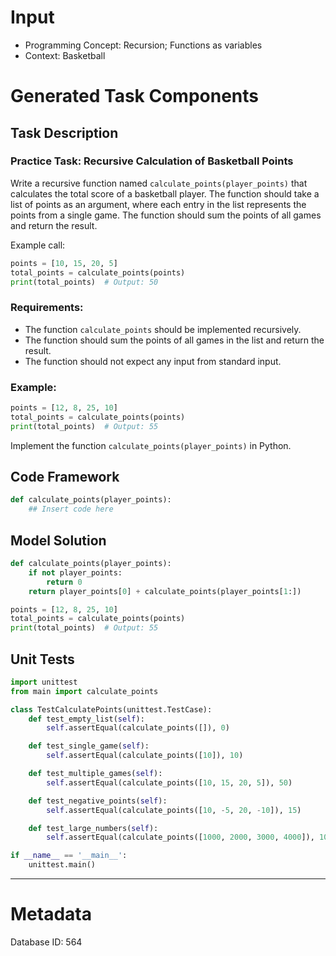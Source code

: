 # Input
- Programming Concept: Recursion; Functions as variables
- Context: Basketball

# Generated Task Components
## Task Description
### Practice Task: Recursive Calculation of Basketball Points

Write a recursive function named `calculate_points(player_points)` that calculates the total score of a basketball player. The function should take a list of points as an argument, where each entry in the list represents the points from a single game. The function should sum the points of all games and return the result.

Example call:
```python
points = [10, 15, 20, 5]
total_points = calculate_points(points)
print(total_points)  # Output: 50
```

### Requirements:
- The function `calculate_points` should be implemented recursively.
- The function should sum the points of all games in the list and return the result.
- The function should not expect any input from standard input.

### Example:
```python
points = [12, 8, 25, 10]
total_points = calculate_points(points)
print(total_points)  # Output: 55
```

Implement the function `calculate_points(player_points)` in Python.

## Code Framework
```python
def calculate_points(player_points):
    ## Insert code here
```

## Model Solution
```python
def calculate_points(player_points):
    if not player_points:
        return 0
    return player_points[0] + calculate_points(player_points[1:])

points = [12, 8, 25, 10]
total_points = calculate_points(points)
print(total_points)  # Output: 55
```

## Unit Tests
```python
import unittest
from main import calculate_points

class TestCalculatePoints(unittest.TestCase):
    def test_empty_list(self):
        self.assertEqual(calculate_points([]), 0)

    def test_single_game(self):
        self.assertEqual(calculate_points([10]), 10)

    def test_multiple_games(self):
        self.assertEqual(calculate_points([10, 15, 20, 5]), 50)

    def test_negative_points(self):
        self.assertEqual(calculate_points([10, -5, 20, -10]), 15)

    def test_large_numbers(self):
        self.assertEqual(calculate_points([1000, 2000, 3000, 4000]), 10000)

if __name__ == '__main__':
    unittest.main()
```
___
# Metadata
Database ID: 564
